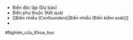 + Biến độc lập (Dự báo)
+ Biến phụ thuộc (Kết quả)
+ [[Biến nhiễu (Confounders)|Biến nhiễu (Biến kiểm soát)]]
+ 
#Nghiên_cứu_Khoa_học 